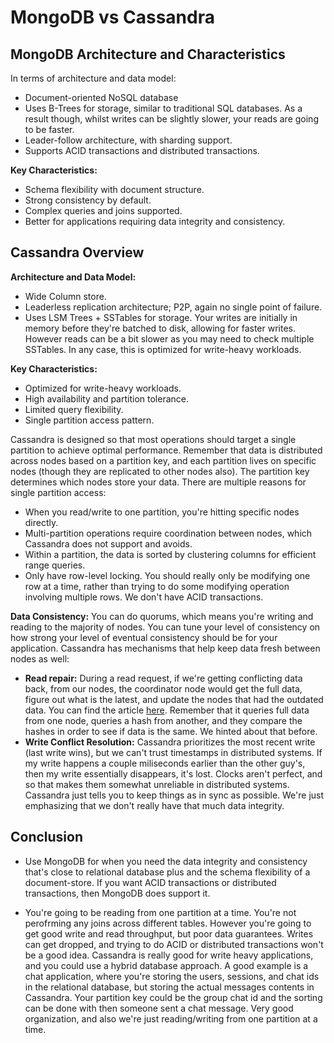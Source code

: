 # MongoDB vs Cassandra

## MongoDB Architecture and Characteristics
In terms of architecture and data model:
- Document-oriented NoSQL database
- Uses B-Trees for storage, similar to traditional SQL databases. As a result though, whilst writes can be slightly slower, your reads are going to be faster.
- Leader-follow architecture, with sharding support.
- Supports ACID transactions and distributed transactions.

**Key Characteristics:**
- Schema flexibility with document structure.
- Strong consistency by default.
- Complex queries and joins supported.
- Better for applications requiring data integrity and consistency.

## Cassandra Overview 

**Architecture and Data Model:**
- Wide Column store.
- Leaderless replication architecture; P2P, again no single point of failure. 
- Uses LSM Trees + SSTables for storage. Your writes are initially in memory before they're batched to disk, allowing for faster writes. However reads can be a bit slower as you may need to check multiple SSTables. In any case, this is optimized for write-heavy workloads.

**Key Characteristics:**
- Optimized for write-heavy workloads.
- High availability and partition tolerance.
- Limited query flexibility.
- Single partition access pattern. 

Cassandra is designed so that most operations should target a single partition to achieve optimal performance. Remember that data is distributed across nodes based on a partition key, and each partition lives on specific nodes (though they are replicated to other nodes also). The partition key determines which nodes store your data. There are multiple reasons for single partition access:
- When you read/write to one partition, you're hitting specific nodes directly.
- Multi-partition operations require coordination between nodes, which Cassandra does not support and avoids. 
- Within a partition, the data is sorted by clustering columns for efficient range queries.
- Only have row-level locking. You should really only be modifying one row at a time, rather than trying to do some modifying operation involving multiple rows. We don't have ACID transactions.

**Data Consistency:**
You can do quorums, which means you're writing and reading to the majority of nodes. You can tune your level of consistency on how strong your level of eventual consistency should be for your application. Cassandra has mechanisms that help keep data fresh between nodes as well:
  - **Read repair:** During a read request, if we're getting conflicting data back, from our nodes, the coordinator node would get the full data, figure out what is the latest, and update the nodes that had the outdated data. You can find the article [here](https://cassandra.apache.org/doc/latest/cassandra/managing/operating/read_repair.html). Remember that it queries full data from one node, queries a hash from another, and they compare the hashes in order to see if data is the same. We hinted about that before.
  - **Write Conflict Resolution:** Cassandra prioritizes the most recent write (last write wins), but we can't trust timestamps in distributed systems. If my write happens a couple miliseconds earlier than the other guy's, then my write essentially disappears, it's lost. Clocks aren't perfect, and so that makes them somewhat unreliable in distributed systems. Cassandra just tells you to keep things as in sync as possible. We're just emphasizing that we don't really have that much data integrity.

## Conclusion
- Use MongoDB for when you need the data integrity and consistency that's close to relational database plus and the schema flexibility of a document-store. If you want ACID transactions or distributed transactions, then MongoDB does support it.

- You're going to be reading from one partition at a time. You're not perofrming any joins across different tables. However you're going to get good write and read throughput, but poor data guarantees. Writes can get dropped, and trying to do ACID or distributed transactions won't be a good idea. Cassandra is really good for write heavy applications, and you could use a hybrid database approach. A good example is a chat application, where you're storing the users, sessions, and chat ids in the relational database, but storing the actual messages contents in Cassandra. Your partition key could be the group chat id and the sorting can be done with then someone sent a chat message. Very good organization, and also we're just reading/writing from one partition at a time. 

